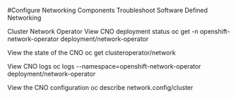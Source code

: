 #Configure Networking Components
Troubleshoot Software Defined Networking

Cluster Network Operator
View CNO deployment status
oc get -n openshift-network-operator deployment/network-operator

View the state of the CNO
oc get clusteroperator/network

View CNO logs
oc logs --namespace=openshift-network-operator deployment/network-operator

View the CNO configuration
oc describe network.config/cluster
